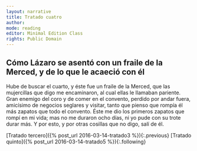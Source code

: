 ```yaml
---
layout: narrative
title: Tratado cuatro
author:
mode: reading
editor: Minimal Edition Class
rights: Public Domain
---
```


  
## Cómo Lázaro se asentó con un fraile de la Merced, y de lo que le acaeció con él

  
 Hube de buscar el cuarto, y éste fue un fraile de la Merced, que las mujercillas que digo me encaminaron, al cual ellas le llamaban pariente. Gran enemigo del coro y de comer en el convento, perdido por andar fuera, amicísimo de negocios seglares y visitar, tanto que pienso que rompía él más zapatos que todo el convento. Éste me dio los primeros zapatos que rompí en mi vida; mas no me duraron ocho días, ni yo pude con su trote durar más. Y por esto, y por otras cosillas que no digo, salí de él. 
   

<div class="inline-nav" markdown="1">
[Tratado tercero]({% post_url 2016-03-14-tratado3 %}){:.previous}
[Tratado quinto]({% post_url 2016-03-14-tratado5 %}){:.following}

</div>